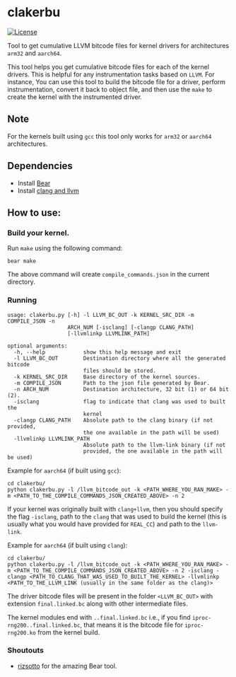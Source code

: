 # clakerbu

[![License](https://img.shields.io/github/license/angr/angr.svg)](https://github.com/ucsb-seclab/difuze/blob/master/LICENSE)

Tool to get cumulative LLVM bitcode files for kernel drivers for architectures `arm32` and `aarch64`.

This tool helps you get cumulative bitcode files for each of the kernel drivers. This is helpful for any instrumentation tasks based on `LLVM`. For instance, You can use this tool to build the bitcode file for a driver, perform instrumentation, convert it back to object file, and then use the `make` to create the kernel with the instrumented driver.

## Note
For the kernels built using `gcc` this tool only works for `arm32` or `aarch64` architectures.

## Dependencies
* Install [Bear](https://github.com/Machiry/Bear)
* Install [clang and llvm](http://releases.llvm.org/) 

## How to use:
### Build your kernel.
Run `make` using the following command:
```
bear make
```
The above command will create `compile_commands.json` in the current directory.

### Running
```
usage: clakerbu.py [-h] -l LLVM_BC_OUT -k KERNEL_SRC_DIR -m COMPILE_JSON -n
                   ARCH_NUM [-isclang] [-clangp CLANG_PATH]
                   [-llvmlinkp LLVMLINK_PATH]

optional arguments:
  -h, --help            show this help message and exit
  -l LLVM_BC_OUT        Destination directory where all the generated bitcode
                        files should be stored.
  -k KERNEL_SRC_DIR     Base directory of the kernel sources.
  -m COMPILE_JSON       Path to the json file generated by Bear.
  -n ARCH_NUM           Destination architecture, 32 bit (1) or 64 bit (2).
  -isclang              flag to indicate that clang was used to built the
                        kernel
  -clangp CLANG_PATH    Absolute path to the clang binary (if not provided,
                        the one available in the path will be used)
  -llvmlinkp LLVMLINK_PATH
                        Absolute path to the llvm-link binary (if not
                        provided, the one available in the path will be used)

```
Example for `aarch64` (if built using `gcc`):
```
cd clakerbu/
python clakerbu.py -l /llvm_bitcode_out -k <PATH_WHERE_YOU_RAN_MAKE> -m <PATH_TO_THE_COMPILE_COMMANDS_JSON_CREATED_ABOVE> -n 2
```

If your kernel was originally built with `clang+llvm`, then you should specify the flag `-isclang`, path to the `clang` that was used to build the kernel (this is usually what you would have provided for `REAL_CC`) and path to the `llvm-link`.

Example for `aarch64` (if built using `clang`):
```
cd clakerbu/
python clakerbu.py -l /llvm_bitcode_out -k <PATH_WHERE_YOU_RAN_MAKE> -m <PATH_TO_THE_COMPILE_COMMANDS_JSON_CREATED_ABOVE> -n 2 -isclang -clangp <PATH_TO_CLANG_THAT_WAS_USED_TO_BUILT_THE_KERNEL> -llvmlinkp <PATH_TO_THE_LLVM_LINK (usually in the same folder as the clang)>
```

The driver bitcode files will be present in the folder `<LLVM_BC_OUT>` with extension `final.linked.bc` along with other intermediate files.

The kernel modules end with `..final.linked.bc` i.e., if you find `iproc-rng200..final.linked.bc`, that means it is the bitcode file for `iproc-rng200.ko` from the kernel build.


### Shoutouts
* [rizsotto](https://github.com/rizsotto) for the amazing Bear tool.
